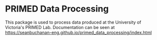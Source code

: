 # PRIMED Data Processing

This package is used to process data produced at the University of Victoria's PRIMED Lab.
Documentation can be seen at https://seanbuchanan-eng.github.io/primed_data_processing/index.html
